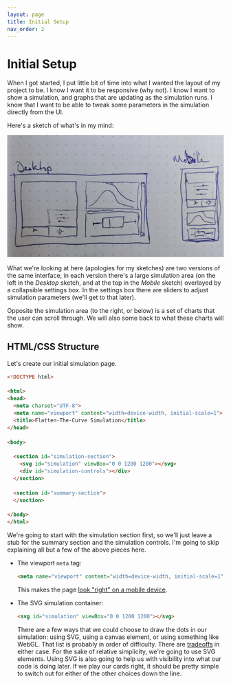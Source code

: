 ```yaml
---
layout: page
title: Initial Setup
nav_order: 2
---
```


# Initial Setup

When I got started, I put little bit of time into what I wanted the layout of my project to be. I know I want it to be responsive (why not). I know I want to show a simulation, and graphs that are updating as the simulation runs. I know that I want to be able to tweak some parameters in the simulation directly from the UI.

Here's a sketch of what's in my mind:

![Initial sketch of UI](images/initial-sketch.jpg)

What we're looking at here (apologies for my sketches) are two versions of the same interface, in each version there's a large simulation area (on the left in the _Desktop_ sketch, and at the top in the _Mobile_ sketch) overlayed by a collapsible settings box. In the settings box there are sliders to adjust simulation parameters (we'll get to that later).

Opposite the simulation area (to the right, or below) is a set of charts that the user can scroll through. We will also some back to what these charts will show.

## HTML/CSS Structure

Let's create our initial simulation page.

```html
<!DOCTYPE html>

<html>
<head>
  <meta charset="UTF-8">
  <meta name="viewport" content="width=device-width, initial-scale=1">
  <title>Flatten-The-Curve Simulation</title>
</head>

<body>

  <section id="simulation-section">
    <svg id="simulation" viewBox="0 0 1200 1200"></svg>
    <div id="simulation-controls"></div>
  </section>

  <section id="summary-section">
  </section>

</body>
</html>
```

We're going to start with the simulation section first, so we'll just leave a stub for the summary section and the simulation controls. I'm going to skip explaining all but a few of the above pieces here.

* The viewport `meta` tag:

  ```html
  <meta name="viewport" content="width=device-width, initial-scale=1">
  ```

  This makes the page [look "right" on a mobile device](https://developer.mozilla.org/en-US/docs/Mozilla/Mobile/Viewport_meta_tag).

* The SVG simulation container:

  ```html
  <svg id="simulation" viewBox="0 0 1200 1200"></svg>
  ```

  There are a few ways that we could choose to draw the dots in our simulation: using SVG, using a canvas element, or using something like WebGL. That list is probably in order of difficulty. There are [tradeoffs](http://dataquarium.io/svg-canvas-webgl/) in either case. For the sake of relative simplicity, we're going to use SVG elements. Using SVG is also going to help us with visibility into what our code is doing later. If we play our cards right, it should be pretty simple to switch out for either of the other choices down the line.
